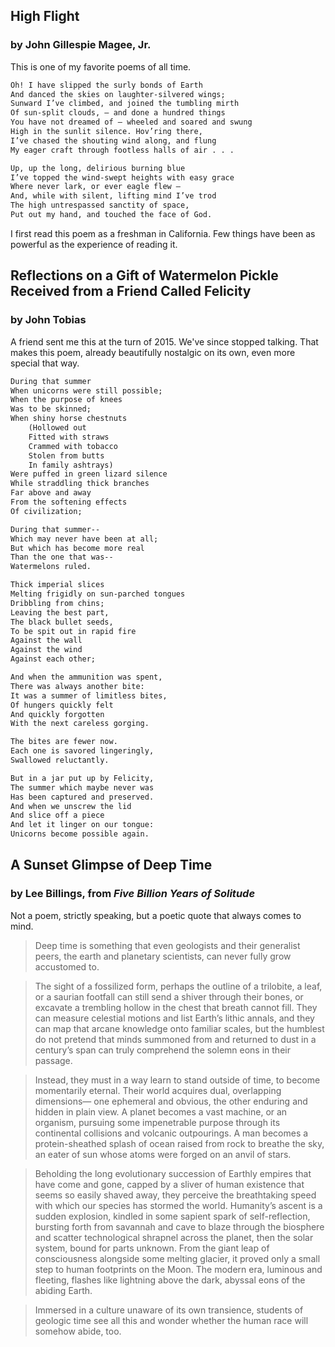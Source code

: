 ## High Flight
### by John Gillespie Magee, Jr.

This is one of my favorite poems of all time.

```markdown
Oh! I have slipped the surly bonds of Earth
And danced the skies on laughter-silvered wings;
Sunward I’ve climbed, and joined the tumbling mirth
Of sun-split clouds, — and done a hundred things
You have not dreamed of — wheeled and soared and swung
High in the sunlit silence. Hov’ring there,
I’ve chased the shouting wind along, and flung
My eager craft through footless halls of air . . .

Up, up the long, delirious burning blue
I’ve topped the wind-swept heights with easy grace
Where never lark, or ever eagle flew —
And, while with silent, lifting mind I’ve trod
The high untrespassed sanctity of space,
Put out my hand, and touched the face of God.
```

I first read this poem as a freshman in California. Few things have been as powerful as the experience of reading it.

## Reflections on a Gift of Watermelon Pickle Received from a Friend Called Felicity
### by John Tobias

A friend sent me this at the turn of 2015. We've since stopped talking. That makes this poem, already beautifully nostalgic on its own, even more special that way.

```markdown
During that summer
When unicorns were still possible;
When the purpose of knees 
Was to be skinned;
When shiny horse chestnuts
    (Hollowed out
    Fitted with straws
    Crammed with tobacco
    Stolen from butts
    In family ashtrays)
Were puffed in green lizard silence
While straddling thick branches
Far above and away
From the softening effects
Of civilization;

During that summer--
Which may never have been at all;
But which has become more real
Than the one that was--
Watermelons ruled.

Thick imperial slices 
Melting frigidly on sun-parched tongues
Dribbling from chins;
Leaving the best part,
The black bullet seeds,
To be spit out in rapid fire
Against the wall
Against the wind
Against each other;

And when the ammunition was spent,
There was always another bite:
It was a summer of limitless bites,
Of hungers quickly felt 
And quickly forgotten
With the next careless gorging.

The bites are fewer now.
Each one is savored lingeringly,
Swallowed reluctantly.

But in a jar put up by Felicity,
The summer which maybe never was
Has been captured and preserved.
And when we unscrew the lid
And slice off a piece
And let it linger on our tongue:
Unicorns become possible again.
```

## A Sunset Glimpse of Deep Time
### by Lee Billings, from *Five Billion Years of Solitude*

Not a poem, strictly speaking, but a poetic quote that always comes to mind. 

>Deep time is something that even geologists and their generalist peers, the earth and planetary scientists, can never fully grow accustomed to. 

>The sight of a fossilized form, perhaps the outline of a trilobite, a leaf, or a saurian footfall can still send a shiver through their bones, or excavate a trembling hollow in the chest that breath cannot fill. They can measure celestial motions and list Earth’s lithic annals, and they can map that arcane knowledge onto familiar scales, but the humblest do not pretend that minds summoned from and returned to dust in a century’s span can truly comprehend the solemn eons in their passage. 

>Instead, they must in a way learn to stand outside of time, to become momentarily eternal. Their world acquires dual, overlapping dimensions— one ephemeral and obvious, the other enduring and hidden in plain view. A planet becomes a vast machine, or an organism, pursuing some impenetrable purpose through its continental collisions and volcanic outpourings. A man becomes a protein-sheathed splash of ocean raised from rock to breathe the sky, an eater of sun whose atoms were forged on an anvil of stars. 

>Beholding the long evolutionary succession of Earthly empires that have come and gone, capped by a sliver of human existence that seems so easily shaved away, they perceive the breathtaking speed with which our species has stormed the world. Humanity’s ascent is a sudden explosion, kindled in some sapient spark of self-reflection, bursting forth from savannah and cave to blaze through the biosphere and scatter technological shrapnel across the planet, then the solar system, bound for parts unknown. From the giant leap of consciousness alongside some melting glacier, it proved only a small step to human footprints on the Moon. The modern era, luminous and fleeting, flashes like lightning above the dark, abyssal eons of the abiding Earth. 

>Immersed in a culture unaware of its own transience, students of geologic time see all this and wonder whether the human race will somehow abide, too.
